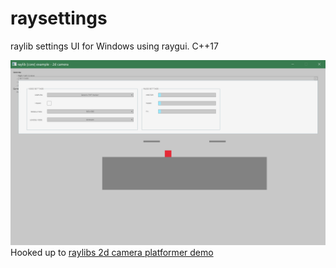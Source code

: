 # raysettings
raylib settings UI for Windows using raygui.
C++17

![raysettingsWindow](https://github.com/StanleySoftware/readme_img/blob/main/raysettingsWindow.PNG)
Hooked up to [raylibs 2d camera platformer demo](https://www.raylib.com/examples/web/core/loader.html?name=core_2d_camera_platformer)
